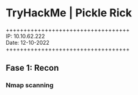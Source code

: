 # TryHackMe | Pickle Rick

+++++++++++++++++++++++++++++++++++\
IP: 10.10.62.222\
Date: 12-10-2022\
+++++++++++++++++++++++++++++++++++

##  Fase 1: Recon

### Nmap scanning
